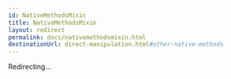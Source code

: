 ```yaml
---		
id: NativeMethodsMixin	
title: NativeMethodsMixin
layout: redirect
permalink: docs/nativemethodsmixin.html
destinationUrl: direct-manipulation.html#other-native-methods
---
```

Redirecting...